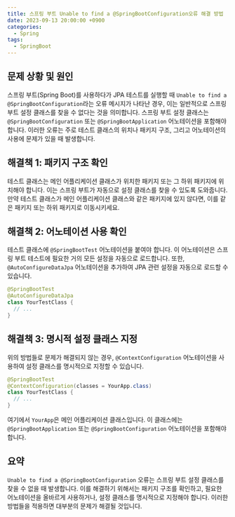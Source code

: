 ```yaml
---
title: 스프링 부트 Unable to find a @SpringBootConfiguration오류 해결 방법
date: 2023-09-13 20:00:00 +0900
categories:
  - Spring
tags:
  - SpringBoot
---
```

## 문제 상황 및 원인

스프링 부트(Spring Boot)를 사용하다가 JPA 테스트를 실행할 때 `Unable to find a @SpringBootConfiguration`라는 오류 메시지가 나타난 경우, 이는 일반적으로 스프링 부트 설정 클래스를 찾을 수 없다는 것을 의미합니다. 스프링 부트 설정 클래스는 `@SpringBootConfiguration` 또는 `@SpringBootApplication` 어노테이션을 포함해야 합니다. 이러한 오류는 주로 테스트 클래스의 위치나 패키지 구조, 그리고 어노테이션의 사용에 문제가 있을 때 발생합니다.

## 해결책 1: 패키지 구조 확인

테스트 클래스는 메인 어플리케이션 클래스가 위치한 패키지 또는 그 하위 패키지에 위치해야 합니다. 이는 스프링 부트가 자동으로 설정 클래스를 찾을 수 있도록 도와줍니다. 만약 테스트 클래스가 메인 어플리케이션 클래스와 같은 패키지에 있지 않다면, 이를 같은 패키지 또는 하위 패키지로 이동시키세요.

## 해결책 2: 어노테이션 사용 확인

테스트 클래스에 `@SpringBootTest` 어노테이션을 붙여야 합니다. 이 어노테이션은 스프링 부트 테스트에 필요한 거의 모든 설정을 자동으로 로드합니다. 또한, `@AutoConfigureDataJpa` 어노테이션을 추가하여 JPA 관련 설정을 자동으로 로드할 수 있습니다.

```java
@SpringBootTest
@AutoConfigureDataJpa
class YourTestClass {
  // ...
}
```

## 해결책 3: 명시적 설정 클래스 지정

위의 방법들로 문제가 해결되지 않는 경우, `@ContextConfiguration` 어노테이션을 사용하여 설정 클래스를 명시적으로 지정할 수 있습니다.

```java
@SpringBootTest
@ContextConfiguration(classes = YourApp.class)
class YourTestClass {
  // ...
}
```

여기에서 `YourApp`은 메인 어플리케이션 클래스입니다. 이 클래스에는 `@SpringBootApplication` 또는 `@SpringBootConfiguration` 어노테이션을 포함해야 합니다.

## 요약

`Unable to find a @SpringBootConfiguration` 오류는 스프링 부트 설정 클래스를 찾을 수 없을 때 발생합니다. 이를 해결하기 위해서는 패키지 구조를 확인하고, 필요한 어노테이션을 올바르게 사용하거나, 설정 클래스를 명시적으로 지정해야 합니다. 이러한 방법들을 적용하면 대부분의 문제가 해결될 것입니다.